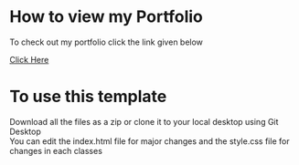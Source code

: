 # How to view my Portfolio

To check out my portfolio click the link given below

[Click Here](https://sandipsharan.github.io/)

# To use this template

Download all the files as a zip or clone it to your local desktop using Git Desktop
<br>
You can edit the index.html file for major changes and the style.css file for changes in each classes